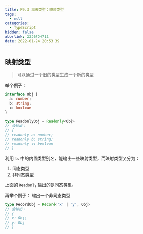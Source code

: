 ```yaml
---
title: P9.3 高级类型：映射类型
tags:
  - null
categories:
  - TypeScript
hidden: false
abbrlink: 2238754712
date: 2022-01-24 20:53:39
---
```

## 映射类型

> 可以通过一个旧的类型生成一个新的类型

举个例子：

``` typescript
interface Obj {
  a: number;
  b: string;
  c: boolean
}

type ReadonlyObj = Readonly<Obj>
// 会输出：
// {
// readonly a: number;
// readonly b: string;
// readonly c: boolean
// }
```

利用 `ts` 中的内置类型别名，能输出一些映射类型，而映射类型又分为：

1. 同态类型
2. 非同态类型

上面的 `Readonly` 输出的是同态类型。

再举个例子： 输出一个非同态类型

``` typescript
type RecordObj = Record<'x' | 'y', Obj>
// 会输出：
// {
// x: Obj;
// y: Obj
// }
```